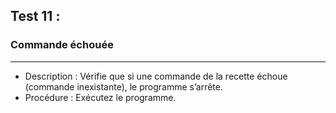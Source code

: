 ## Test 11 :
### Commande échouée

---------

- Description : Vérifie que si une commande de la recette échoue (commande inexistante), le programme s’arrête.
- Procédure : Exécutez le programme.